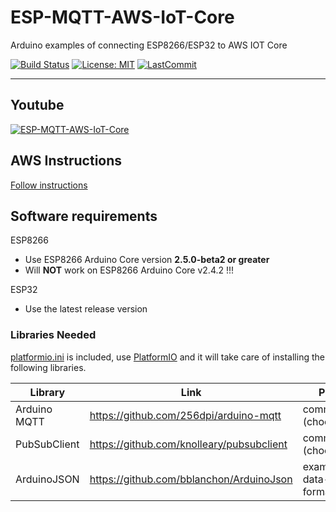 # ESP-MQTT-AWS-IoT-Core
Arduino examples of connecting ESP8266/ESP32 to AWS IOT Core

[![Build Status](https://travis-ci.com/debsahu/ESP-MQTT-AWS-IoT-Core.svg?branch=master)](https://travis-ci.com/debsahu/ESP-MQTT-AWS-IoT-Core) [![License: MIT](https://img.shields.io/github/license/debsahu/ESP-MQTT-AWS-IoT-Core.svg)](https://opensource.org/licenses/MIT) [![LastCommit](https://img.shields.io/github/last-commit/debsahu/ESP-MQTT-AWS-IoT-Core.svg?style=social)](https://github.com/debsahu/ESP-MQTT-AWS-IoT-Core/commits/master)

----------------
## Youtube
[![ESP-MQTT-AWS-IoT-Core](https://img.youtube.com/vi/xxxxxxxxxx/0.jpg)](https://www.youtube.com/watch?v=xxxxxxxxxxxx)

## AWS Instructions

[Follow instructions](https://github.com/debsahu/ESP-MQTT-AWS-IoT-Core/tree/master/doc/README.md)

## Software requirements

ESP8266
- Use ESP8266 Arduino Core version **2.5.0-beta2 or greater**
- Will **NOT** work on ESP8266 Arduino Core v2.4.2 !!!

ESP32
- Use the latest release version

### Libraries Needed

[platformio.ini](https://github.com/debsahu/ESP-MQTT-AWS-IoT-Core/blob/master/platformio.ini) is included, use [PlatformIO](https://platformio.org/platformio-ide) and it will take care of installing the following libraries.

| Library                   | Link                                                       | Purpose                 |
|---------------------------|------------------------------------------------------------|-------------------------|
|Arduino MQTT               |https://github.com/256dpi/arduino-mqtt                      |communication (choose 1) |
|PubSubClient               |https://github.com/knolleary/pubsubclient                   |communication (choose 1) |
|ArduinoJSON                |https://github.com/bblanchon/ArduinoJson                    |example-data-formatting  |
